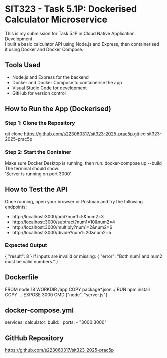 # SIT323 - Task 5.1P: Dockerised Calculator Microservice

This is my submission for Task 5.1P in Cloud Native Application Development.  
I built a basic calculator API using Node.js and Express, then containerised it using Docker and Docker Compose.

## Tools Used
- Node.js and Express for the backend
- Docker and Docker Compose to containerise the app
- Visual Studio Code for development
- GitHub for version control

## How to Run the App (Dockerised)

### Step 1: Clone the Repository
git clone https://github.com/s223060317/sit323-2025-prac5p.git
cd sit323-2025-prac5p

### Step 2: Start the Container
Make sure Docker Desktop is running, then run:
docker-compose up --build
The terminal should show:  
'Server is running on port 3000'

## How to Test the API

Once running, open your browser or Postman and try the following endpoints:

- http://localhost:3000/add?num1=5&num2=3
- http://localhost:3000/subtract?num1=10&num2=4
- http://localhost:3000/multiply?num1=2&num2=6
- http://localhost:3000/divide?num1=20&num2=5

### Expected Output
{ "result": 8 }
If inputs are invalid or missing:
{ "error": "Both num1 and num2 must be valid numbers." }

## Dockerfile

FROM node:18
WORKDIR /app
COPY package*.json ./
RUN npm install
COPY . .
EXPOSE 3000
CMD ["node", "server.js"]

## docker-compose.yml
services:
  calculator:
    build: .
    ports:
      - "3000:3000"

## GitHub Repository

https://github.com/s223060317/sit323-2025-prac5p
